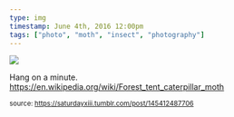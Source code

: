 ```yaml
---
type: img
timestamp: June 4th, 2016 12:00pm
tags: ["photo", "moth", "insect", "photography"]
---
```

<img src="https://saturdayxiii.github.io/media/145412487706.jpg"/>

Hang on a minute.
<br/>
<a href="https://en.wikipedia.org/wiki/Forest_tent_caterpillar_moth" target="_blank">https://en.wikipedia.org/wiki/Forest_tent_caterpillar_moth</a><br/>
 
      
      
  
<small>source: https://saturdayxiii.tumblr.com/post/145412487706</small>